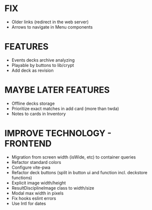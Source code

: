 # FIX
- Older links (redirect in the web server)
- Arrows to navigate in Menu components

# FEATURES
- Events decks archive analyzing
- Playable by buttons to lib/crypt
- Add deck as revision

# MAYBE LATER FEATURES
- Offline decks storage
- Prioritize exact matches in add card (more than twda)
- Notes to cards in Inventory

# IMPROVE TECHNOLOGY - FRONTEND
- Migration from screen width (isWide, etc) to container queries
- Refactor standard colors
- Configure vite-pwa
- Refactor deck buttons (split in button ui and function incl. deckstore functions)
- Explicit image width/height
- ResultDisciplineImage class to width/size
- Modal max width in pixels
- Fix hooks eslint errors
- Use Intl for dates
